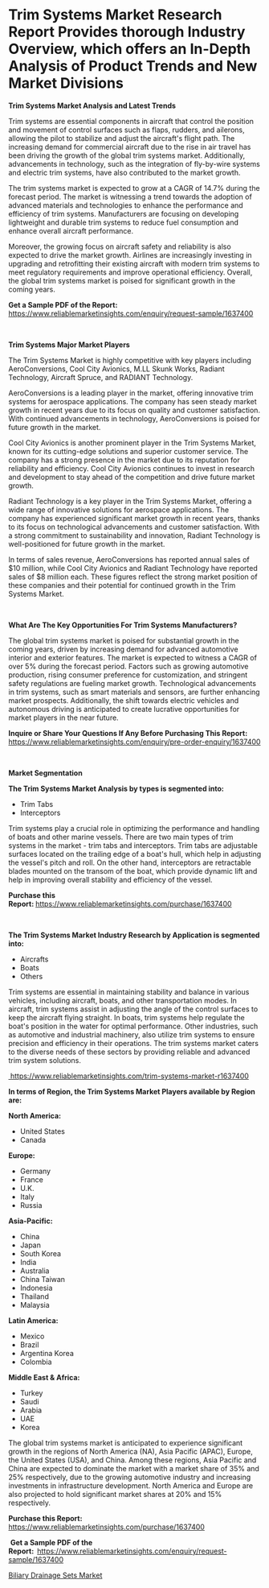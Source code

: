 <p><h1>Trim Systems Market Research Report Provides thorough Industry Overview, which offers an In-Depth Analysis of Product Trends and New Market Divisions</h1></p><p><strong>Trim Systems Market Analysis and Latest Trends</strong></p>
<p><p>Trim systems are essential components in aircraft that control the position and movement of control surfaces such as flaps, rudders, and ailerons, allowing the pilot to stabilize and adjust the aircraft's flight path. The increasing demand for commercial aircraft due to the rise in air travel has been driving the growth of the global trim systems market. Additionally, advancements in technology, such as the integration of fly-by-wire systems and electric trim systems, have also contributed to the market growth.</p><p>The trim systems market is expected to grow at a CAGR of 14.7% during the forecast period. The market is witnessing a trend towards the adoption of advanced materials and technologies to enhance the performance and efficiency of trim systems. Manufacturers are focusing on developing lightweight and durable trim systems to reduce fuel consumption and enhance overall aircraft performance.</p><p>Moreover, the growing focus on aircraft safety and reliability is also expected to drive the market growth. Airlines are increasingly investing in upgrading and retrofitting their existing aircraft with modern trim systems to meet regulatory requirements and improve operational efficiency. Overall, the global trim systems market is poised for significant growth in the coming years.</p></p>
<p><strong>Get a Sample PDF of the Report:&nbsp;</strong> <a href="https://www.reliablemarketinsights.com/enquiry/request-sample/1637400">https://www.reliablemarketinsights.com/enquiry/request-sample/1637400</a></p>
<p>&nbsp;</p>
<p><strong>Trim Systems Major Market Players</strong></p>
<p><p>The Trim Systems Market is highly competitive with key players including AeroConversions, Cool City Avionics, M.LL Skunk Works, Radiant Technology, Aircraft Spruce, and RADIANT Technology. </p><p>AeroConversions is a leading player in the market, offering innovative trim systems for aerospace applications. The company has seen steady market growth in recent years due to its focus on quality and customer satisfaction. With continued advancements in technology, AeroConversions is poised for future growth in the market.</p><p>Cool City Avionics is another prominent player in the Trim Systems Market, known for its cutting-edge solutions and superior customer service. The company has a strong presence in the market due to its reputation for reliability and efficiency. Cool City Avionics continues to invest in research and development to stay ahead of the competition and drive future market growth.</p><p>Radiant Technology is a key player in the Trim Systems Market, offering a wide range of innovative solutions for aerospace applications. The company has experienced significant market growth in recent years, thanks to its focus on technological advancements and customer satisfaction. With a strong commitment to sustainability and innovation, Radiant Technology is well-positioned for future growth in the market.</p><p>In terms of sales revenue, AeroConversions has reported annual sales of $10 million, while Cool City Avionics and Radiant Technology have reported sales of $8 million each. These figures reflect the strong market position of these companies and their potential for continued growth in the Trim Systems Market.</p></p>
<p>&nbsp;</p>
<p><strong>What Are The Key Opportunities For Trim Systems Manufacturers?</strong></p>
<p><p>The global trim systems market is poised for substantial growth in the coming years, driven by increasing demand for advanced automotive interior and exterior features. The market is expected to witness a CAGR of over 5% during the forecast period. Factors such as growing automotive production, rising consumer preference for customization, and stringent safety regulations are fueling market growth. Technological advancements in trim systems, such as smart materials and sensors, are further enhancing market prospects. Additionally, the shift towards electric vehicles and autonomous driving is anticipated to create lucrative opportunities for market players in the near future.</p></p>
<p><strong>Inquire or Share Your Questions If Any Before Purchasing This Report:</strong> <a href="https://www.reliablemarketinsights.com/enquiry/pre-order-enquiry/1637400">https://www.reliablemarketinsights.com/enquiry/pre-order-enquiry/1637400</a></p>
<p>&nbsp;</p>
<p><strong>Market Segmentation</strong></p>
<p><strong>The Trim Systems Market Analysis by types is segmented into:</strong></p>
<p><ul><li>Trim Tabs</li><li>Interceptors</li></ul></p>
<p><p>Trim systems play a crucial role in optimizing the performance and handling of boats and other marine vessels. There are two main types of trim systems in the market - trim tabs and interceptors. Trim tabs are adjustable surfaces located on the trailing edge of a boat's hull, which help in adjusting the vessel's pitch and roll. On the other hand, interceptors are retractable blades mounted on the transom of the boat, which provide dynamic lift and help in improving overall stability and efficiency of the vessel.</p></p>
<p><strong>Purchase this Report:&nbsp;</strong><a href="https://www.reliablemarketinsights.com/purchase/1637400">https://www.reliablemarketinsights.com/purchase/1637400</a></p>
<p>&nbsp;</p>
<p><strong>The Trim Systems Market Industry Research by Application is segmented into:</strong></p>
<p><ul><li>Aircrafts</li><li>Boats</li><li>Others</li></ul></p>
<p><p>Trim systems are essential in maintaining stability and balance in various vehicles, including aircraft, boats, and other transportation modes. In aircraft, trim systems assist in adjusting the angle of the control surfaces to keep the aircraft flying straight. In boats, trim systems help regulate the boat's position in the water for optimal performance. Other industries, such as automotive and industrial machinery, also utilize trim systems to ensure precision and efficiency in their operations. The trim systems market caters to the diverse needs of these sectors by providing reliable and advanced trim system solutions.</p></p>
<p><a href="https://www.reliablemarketinsights.com/trim-systems-market-r1637400">&nbsp;https://www.reliablemarketinsights.com/trim-systems-market-r1637400</a></p>
<p><strong>In terms of Region, the Trim Systems Market Players available by Region are:</strong></p>
<p>
    <p> <strong> North America: </strong>
        <ul>
            <li>United States</li>
            <li>Canada</li>
        </ul>
        </p> 
    <p> <strong> Europe: </strong>
        <ul>
            <li>Germany</li>
            <li>France</li>
            <li>U.K.</li>
            <li>Italy</li>
            <li>Russia</li>
        </ul>
        </p> 
    <p> <strong> Asia-Pacific: </strong>
        <ul>
            <li>China</li>
            <li>Japan</li>
            <li>South Korea</li>
            <li>India</li>
            <li>Australia</li>
            <li>China Taiwan</li>
            <li>Indonesia</li>
            <li>Thailand</li>
            <li>Malaysia</li>
        </ul>
        </p> 
    <p> <strong> Latin America: </strong>
        <ul>
            <li>Mexico</li>
            <li>Brazil</li>
            <li>Argentina Korea</li>
            <li>Colombia</li>
        </ul>
        </p> 
    <p> <strong> Middle East & Africa: </strong>
        <ul>
            <li>Turkey</li>
            <li>Saudi</li>
            <li>Arabia</li>
            <li>UAE</li>
            <li>Korea</li>
        </ul>
    </p>
    </p>
<p><p>The global trim systems market is anticipated to experience significant growth in the regions of North America (NA), Asia Pacific (APAC), Europe, the United States (USA), and China. Among these regions, Asia Pacific and China are expected to dominate the market with a market share of 35% and 25% respectively, due to the growing automotive industry and increasing investments in infrastructure development. North America and Europe are also projected to hold significant market shares at 20% and 15% respectively.</p></p>
<p><strong>Purchase this Report: </strong><a href="https://www.reliablemarketinsights.com/purchase/1637400">https://www.reliablemarketinsights.com/purchase/1637400</a></p>
<p>&nbsp;<strong>Get a Sample PDF of the Report:&nbsp;&nbsp;</strong><a href="https://www.reliablemarketinsights.com/enquiry/request-sample/1637400">https://www.reliablemarketinsights.com/enquiry/request-sample/1637400</a></p>
<p><strong></strong></p>
<p><p><a href="https://github.com/mharielmesa/Market-Research-Report-List-4/blob/main/biliary-drainage-sets-market.md">Biliary Drainage Sets Market</a></p></p>